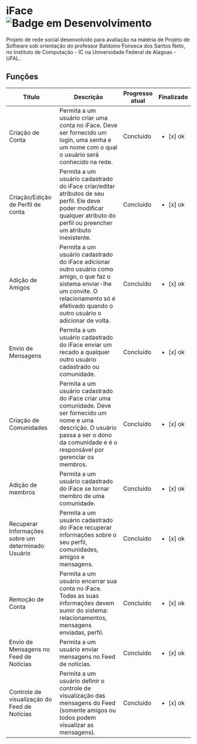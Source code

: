 # iFace <div align="left">![Badge em Desenvolvimento](http://img.shields.io/static/v1?label=STATUS&message=EM%20DESENVOLVIMENTO&color=GREEN&style=for-the-badge)

Projeto de rede social desenvolvido para avaliação na matéria de Projeto de Software sob orientação do professor Baldoino Fonseca dos Santos Neto, no Instituto de Computação - IC na Universidade Federal de Alagoas - UFAL.

## Funções 
|  Título        | Descrição | Progresso atual | Finalizado | 
|----------------|---------------|----------------|-----------|
| Criação de Conta | Permita a um usuário criar uma conta no iFace. Deve ser fornecido um login, uma senha e um nome com o qual o usuário será conhecido na rede. | Concluído | <ul><li>[x] ok</li></ul>
| Criação/Edição de Perfil de conta | Permita a um usuário cadastrado do iFace criar/editar atributos de seu perfil. Ele deve poder modificar qualquer atributo do perfil ou preencher um atributo inexistente. | Concluído | <ul><li>[x] ok</li></ul>
| Adição de Amigos | Permita a um usuário cadastrado do iFace adicionar outro usuário como amigo, o que faz o sistema enviar-lhe um convite. O relacionamento só é efetivado quando o outro usuário o adicionar de volta. | Concluído | <ul><li>[x] ok</li></ul>
| Envio de Mensagens | Permita a um usuário cadastrado do iFace enviar um recado a qualquer outro usuário cadastrado ou comunidade. | Concluído | <ul><li>[x] ok</li></ul>
| Criação de Comunidades | Permita a um usuário cadastrado do iFace criar uma comunidade. Deve ser fornecido um nome e uma descrição. O usuário passa a ser o dono da comunidade e é o responsável por gerenciar os membros. | Concluído | <ul><li>[x] ok</li></ul>
| Adição de membros | Permita a um usuário cadastrado do iFace se tornar membro de uma comunidade. | Concluído | <ul><li>[x] ok</li></ul>
| Recuperar Informações sobre um determinado Usuário | Permita a um usuário cadastrado do iFace recuperar informações sobre o seu perfil, comunidades, amigos e mensagens. | Concluído | <ul><li>[x] ok</li></ul>
| Remoção de Conta | Permita a um usuário encerrar sua conta no iFace. Todas as suas informações devem sumir do sistema: relacionamentos, mensagens enviadas, perfil. | Concluído | <ul><li>[x] ok</li></ul>
| Envio de Mensagens no Feed de Notícias | Permita a um usuário enviar mensagens no Feed de notícias. | Concluído | <ul><li>[x] ok</li></ul>
| Controle de visualização do Feed de Notícias | Permita a um usuário definir o controle de visualização das mensagens do Feed (somente amigos ou todos podem visualizar as mensagens). | Concluído | <ul><li>[x] ok</li></ul>
